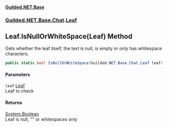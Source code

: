 
#### [Guilded.NET.Base](index 'index')
### [Guilded.NET.Base.Chat](index#Guilded_NET_Base_Chat 'Guilded.NET.Base.Chat').[Leaf](Leaf 'Guilded.NET.Base.Chat.Leaf')
## Leaf.IsNullOrWhiteSpace(Leaf) Method
Gets whether the leaf itself, the text is null, is empty or only has whitespace characters.  
```csharp
public static bool IsNullOrWhiteSpace(Guilded.NET.Base.Chat.Leaf leaf);
```

#### Parameters
<a name='Guilded_NET_Base_Chat_Leaf_IsNullOrWhiteSpace(Guilded_NET_Base_Chat_Leaf)_leaf'></a>
`leaf` [Leaf](Leaf 'Guilded.NET.Base.Chat.Leaf')  
Leaf to check
  

#### Returns
[System.Boolean](https://docs.microsoft.com/en-us/dotnet/api/System.Boolean 'System.Boolean')  
Leaf is null, "" or whitespaces only
